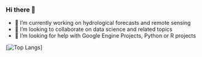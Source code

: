 ### Hi there 👋

- 🔭 I’m currently working on hydrological forecasts and remote sensing
- 👯 I’m looking to collaborate on data science and related topics
- 🤔 I’m looking for help with Google Engine Projects, Python or R projects

[![Top Langs](https://github-readme-stats.vercel.app/api/top-langs/?username=fcojara506&layout=compact)]
